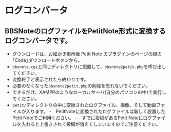 # ログコンバータ
## BBSNoteのログファイルをPetitNote形式に変換するログコンバータです。

- ダウンロードは、[お絵かき掲示板 Petit Note のプラグイン](https://github.com/satopian/PetitNote_plugin)のページの緑の｢Code｣ダウンロードボタンから。  
- `bbsnote.cgi`と同じディレクトリに配置して、`bbsnote2petit.php`を呼び出してください。   
- 変換終了と表示されたら終わりです。  
- 必要のなくなった`bbsnote2petit.php`の削除を忘れないでください。    
- できるだけ、XAMPPのようなローカルサーバ(自分のパソコンの中)で実行してください。  
- `petit/`ディレクトリの中に変換されたログファイル、画像、そして動画ファイルが入ります。
-　PetitNoteに変換されたログファイルは新しく設置したPetit Noteでご利用ください。
-　すでに投稿があるPetit Noteにログファイルを入れると上書きされて投稿が消えてしまいますのでご注意ください。 

